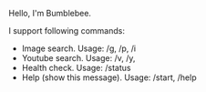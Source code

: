 Hello, I'm Bumblebee.

I support following commands:
 - Image search. Usage: /g, /p, /i <search criteria>
 - Youtube search. Usage: /v, /y, <search criteria>
 - Health check. Usage: /status
 - Help (show this message). Usage: /start, /help